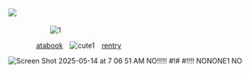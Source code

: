 # ![](https://komarev.com/ghpvc/?username=graveyardletters&color=750006&style=plastic&label= + +subscribe+to+have+the+one+on+the+right+executed+ ) 
      ![1](https://github.com/user-attachments/assets/4ace2985-d50f-4204-b570-9b007e7e2d56)

    [atabook](https://deathsdespair.atabook.org/) ![cute1](https://github.com/user-attachments/assets/930b7181-5d9e-4fcc-baf0-75b663d98f43) [rentry](https://rentry.co/deaths-despair)


![Screen Shot 2025-05-14 at 7 06 51 AM](https://github.com/user-attachments/assets/db530ab0-f71b-4634-a918-8f96071a6b06)
NO!!!!! #!# #!!!! NONONE1 NO

